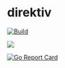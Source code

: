 # direktiv

[![Build](https://github.com/vorteil/direktiv/actions/workflows/build.yml/badge.svg)](https://github.com/vorteil/direktiv/actions/workflows/build.yml)

<a href="https://codeclimate.com/github/vorteil/direktiv/maintainability"><img src="https://api.codeclimate.com/v1/badges/39969b6bb893928434ae/maintainability" /></a>

[![Go Report Card](https://goreportcard.com/badge/github.com/vorteil/direktiv)](https://goreportcard.com/report/github.com/vorteil/direktiv)
